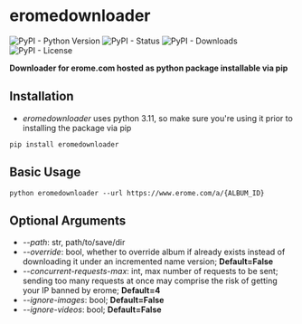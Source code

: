 # eromedownloader

![PyPI - Python Version](https://img.shields.io/pypi/pyversions/eromedownloader)
![PyPI - Status](https://img.shields.io/pypi/status/eromedownloader)
![PyPI - Downloads](https://img.shields.io/pypi/dm/eromedownloader)
![PyPI - License](https://img.shields.io/pypi/l/eromedownloader)

__Downloader for erome.com hosted as python package installable via pip__

## Installation

- *eromedownloader* uses python 3.11, so make sure you're using it prior to installing the package via pip

```shell
pip install eromedownloader
```

## Basic Usage

```shell
python eromedownloader --url https://www.erome.com/a/{ALBUM_ID}  
```

## Optional Arguments

- *--path*: str, path/to/save/dir
- *--override*: bool, whether to override album if already exists instead of downloading it under an incremented name version; __Default=False__
- *--concurrent-requests-max*: int, max number of requests to be sent; sending too many requests at once may comprise the risk of getting your IP banned by erome; __Default=4__
- *--ignore-images*: bool; __Default=False__
- *--ignore-videos*: bool; __Default=False__